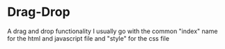 # Drag-Drop
A drag and drop functionality
I usually go with the common "index" name for the html and javascript file and "style" for the css file

